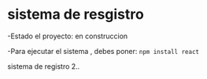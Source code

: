 <h1> sistema de resgistro</h1>

-Estado el proyecto: en construccion

-Para ejecutar el sistema , debes poner:
```npm install react```

sistema de registro 2..
